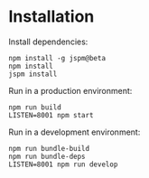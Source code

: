 
# Installation

Install dependencies:

    npm install -g jspm@beta
    npm install
    jspm install

Run in a production environment:

    npm run build
    LISTEN=8001 npm start

Run in a development environment:

    npm run bundle-build
    npm run bundle-deps
    LISTEN=8001 npm run develop
